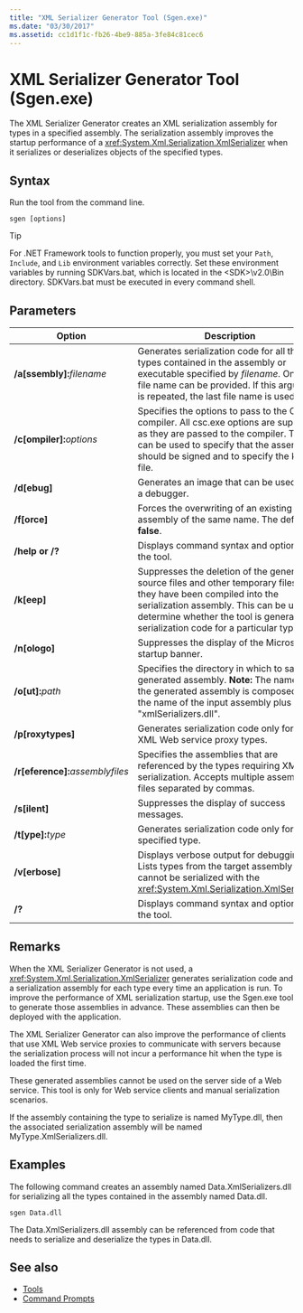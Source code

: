 ```yaml
---
title: "XML Serializer Generator Tool (Sgen.exe)"
ms.date: "03/30/2017"
ms.assetid: cc1d1f1c-fb26-4be9-885a-3fe84c81cec6
---
```

# XML Serializer Generator Tool (Sgen.exe)

The XML Serializer Generator creates an XML serialization assembly for types in a specified assembly. The serialization assembly improves the startup performance of a <xref:System.Xml.Serialization.XmlSerializer> when it serializes or deserializes objects of the specified types.
  
## Syntax

Run the tool from the command line.
  
```console  
sgen [options]  
```
  
> [!TIP]
> For .NET Framework tools to function properly, you must set your `Path`, `Include`, and `Lib` environment variables correctly. Set these environment variables by running SDKVars.bat, which is located in the \<SDK>\v2.0\Bin directory. SDKVars.bat must be executed in every command shell.
  
## Parameters  
  
|Option|Description|  
|------------|-----------------|  
|**/a\[ssembly\]:**_filename_|Generates serialization code for all the types contained in the assembly or executable specified by *filename*. Only one file name can be provided. If this argument is repeated, the last file name is used.|  
|**/c\[ompiler\]:**_options_|Specifies the options to pass to the C# compiler. All csc.exe options are supported as they are passed to the compiler. This can be used to specify that the assembly should be signed and to specify the key file.|  
|**/d\[ebug\]**|Generates an image that can be used with a debugger.|  
|**/f\[orce\]**|Forces the overwriting of an existing assembly of the same name. The default is **false**.|  
|**/help or /?**|Displays command syntax and options for the tool.|  
|**/k\[eep\]**|Suppresses the deletion of the generated source files and other temporary files after they have been compiled into the serialization assembly. This can be used to determine whether the tool is generating serialization code for a particular type.|  
|**/n\[ologo\]**|Suppresses the display of the Microsoft startup banner.|  
|**/o\[ut\]:**_path_|Specifies the directory in which to save the generated assembly. **Note:**  The name of the generated assembly is composed of the name of the input assembly plus "xmlSerializers.dll".|  
|**/p\[roxytypes\]**|Generates serialization code only for the XML Web service proxy types.|  
|**/r\[eference\]:**_assemblyfiles_|Specifies the assemblies that are referenced by the types requiring XML serialization. Accepts multiple assembly files separated by commas.|  
|**/s\[ilent\]**|Suppresses the display of success messages.|  
|**/t\[ype\]:**_type_|Generates serialization code only for the specified type.|  
|**/v\[erbose\]**|Displays verbose output for debugging. Lists types from the target assembly that cannot be serialized with the <xref:System.Xml.Serialization.XmlSerializer>.|  
|**/?**|Displays command syntax and options for the tool.|  
  
## Remarks  
 When the XML Serializer Generator is not used, a <xref:System.Xml.Serialization.XmlSerializer> generates serialization code and a serialization assembly for each type every time an application is run. To improve the performance of XML serialization startup, use the Sgen.exe tool to generate those assemblies in advance. These assemblies can then be deployed with the application.  
  
 The XML Serializer Generator can also improve the performance of clients that use XML Web service proxies to communicate with servers because the serialization process will not incur a performance hit when the type is loaded the first time.  
  
 These generated assemblies cannot be used on the server side of a Web service. This tool is only for Web service clients and manual serialization scenarios.  
  
 If the assembly containing the type to serialize is named MyType.dll, then the associated serialization assembly will be named MyType.XmlSerializers.dll.  
  
## Examples  
 The following command creates an assembly named Data.XmlSerializers.dll for serializing all the types contained in the assembly named Data.dll.  
  
```console  
sgen Data.dll
```  
  
 The Data.XmlSerializers.dll assembly can be referenced from code that needs to serialize and deserialize the types in Data.dll.  
  
## See also

- [Tools](../../../docs/framework/tools/index.md)
- [Command Prompts](../../../docs/framework/tools/developer-command-prompt-for-vs.md)
